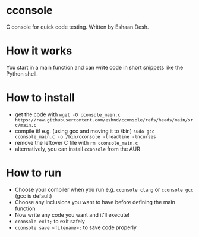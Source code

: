 # cconsole
C console for quick code testing. Written by Eshaan Desh.
# How it works
You start in a main function and can write code in short snippets like the Python shell.
# How to install
- get the code with `wget -O cconsole_main.c https://raw.githubusercontent.com/eshnd/cconsole/refs/heads/main/src/main.c`
- compile it! e.g. (using gcc and moving it to /bin) `sudo gcc cconsole_main.c -o /bin/cconsole -lreadline -lncurses`
- remove the leftover C file with `rm cconsole_main.c`
- alternatively, you can install `cconsole` from the AUR
# How to run
- Choose your compiler when you run e.g. `cconsole clang` or `cconsole gcc` (gcc is default)
- Choose any inclusions you want to have before defining the main function
- Now write any code you want and it'll execute!
- `cconsole exit;` to exit safely
- `cconsole save <filename>;` to save code properly

